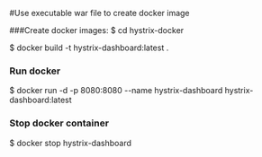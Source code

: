 #Use executable war file to create docker image

###Create docker images:
$ cd hystrix-docker

$ docker build -t hystrix-dashboard:latest .

### Run docker
$ docker run -d -p 8080:8080 --name hystrix-dashboard hystrix-dashboard:latest

### Stop docker container
$ docker stop hystrix-dashboard
